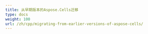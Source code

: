 ```yaml
---
title: 从早期版本的Aspose.Cells迁移
type: docs
weight: 100
url: /zh/cpp/migrating-from-earlier-versions-of-aspose-cells/
---
```

